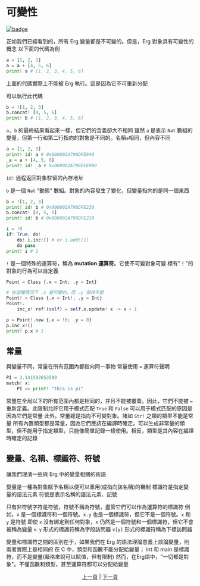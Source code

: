 # 可變性

[![badge](https://img.shields.io/endpoint.svg?url=https%3A%2F%2Fgezf7g7pd5.execute-api.ap-northeast-1.amazonaws.com%2Fdefault%2Fsource_up_to_date%3Fowner%3Derg-lang%26repos%3Derg%26ref%3Dmain%26path%3Ddoc/EN/syntax/17_mutability.md%26commit_hash%3D51de3c9d5a9074241f55c043b9951b384836b258)](https://gezf7g7pd5.execute-api.ap-northeast-1.amazonaws.com/default/source_up_to_date?owner=erg-lang&repos=erg&ref=main&path=doc/EN/syntax/17_mutability.md&commit_hash=51de3c9d5a9074241f55c043b9951b384836b258)

正如我們已經看到的，所有 Erg 變量都是不可變的。但是，Erg 對象具有可變性的概念
以下面的代碼為例

```python
a = [1, 2, 3]
a = a + [4, 5, 6]
print! a # [1, 2, 3, 4, 5, 6]
```

上面的代碼實際上不能被 Erg 執行。這是因為它不可重新分配

可以執行此代碼

```python
b = ![1, 2, 3]
b.concat! [4, 5, 6]
print! b # [1, 2, 3, 4, 5, 6]
```

`a, b` 的最終結果看起來一樣，但它們的含義卻大不相同
雖然 `a` 是表示 `Nat` 數組的變量，但第一行和第二行指向的對象是不同的。名稱`a`相同，但內容不同

```python
a = [1, 2, 3]
print! id! a # 0x000002A798DFE940
_a = a + [4, 5, 6]
print! id! _a # 0x000002A798DFE980
```

`id!` 過程返回對象駐留的內存地址

`b` 是一個 `Nat` "動態" 數組。對象的內容發生了變化，但變量指向的是同一個東西

```python
b = ![1, 2, 3]
print! id! b # 0x000002A798DFE220
b.concat! [4, 5, 6]
print! id! b # 0x000002A798DFE220
```

```python
i = !0
if! True. do!
    do! i.inc!() # or i.add!(1)
    do pass
print! i # 1
```

`!` 是一個特殊的運算符，稱為 __mutation 運算符__。它使不可變對象可變
標有"！"的對象的行為可以自定義

```python
Point = Class {.x = Int; .y = Int}

# 在這種情況下 .x 是可變的，而 .y 保持不變
Point! = Class {.x = Int!; .y = Int}
Point!.
    inc_x! ref!(self) = self.x.update! x -> x + 1

p = Point!.new {.x = !0; .y = 0}
p.inc_x!()
print! p.x # 1
```

## 常量

與變量不同，常量在所有范圍內都指向同一事物
常量使用 `=` 運算符聲明

```python
PI = 3.141592653589
match! x:
    PI => print! "this is pi"
```

常量在全局以下的所有范圍內都是相同的，并且不能被覆蓋。因此，它們不能被 ``=`` 重新定義。此限制允許它用于模式匹配
`True` 和 `False` 可以用于模式匹配的原因是因為它們是常量
此外，常量總是指向不可變對象。諸如 `Str!` 之類的類型不能是常量
所有內置類型都是常量，因為它們應該在編譯時確定。可以生成非常量的類型，但不能用于指定類型，只能像簡單記錄一樣使用。相反，類型是其內容在編譯時確定的記錄

## 變量、名稱、標識符、符號

讓我們理清一些與 Erg 中的變量相關的術語

變量是一種為對象賦予名稱以便可以重用(或指向該名稱)的機制
標識符是指定變量的語法元素
符號是表示名稱的語法元素、記號

只有非符號字符是符號，符號不稱為符號，盡管它們可以作為運算符的標識符
例如，`x` 是一個標識符和一個符號。`x.y` 也是一個標識符，但它不是一個符號。`x` 和 `y` 是符號
即使 `x` 沒有綁定到任何對象，`x` 仍然是一個符號和一個標識符，但它不會被稱為變量
`x.y` 形式的標識符稱為字段訪問器
`x[y]` 形式的標識符稱為下標訪問器

變量和標識符之間的區別在于，如果我們在 Erg 的語法理論意義上談論變量，則兩者實際上是相同的
在 C 中，類型和函數不能分配給變量； int 和 main 是標識符，而不是變量(嚴格來說可以賦值，但有限制)
然而，在Erg語中，"一切都是對象"。不僅函數和類型，甚至運算符都可以分配給變量

<p align='center'>
    <a href='./16_iterator.md'>上一頁</a> | <a href='./18_ownership.md'>下一頁</a>
</p>
